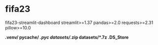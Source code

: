 # fifa23
fifa23-streamlit-dashboard
streamlit>=1.37
pandas>=2.0
requests>=2.31
pillow>=10.0

**.venv/
__pycache__/
*.pyc
datasets/*.zip
datasets/*.7z
.DS_Store**
